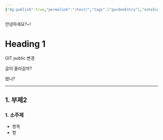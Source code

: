 ```yaml
---
{"dg-publish":true,"permalink":"/test/","tags":["gardenEntry"],"noteIcon":""}
---
```



안녕하세요?~!
# Heading 1


GIT public 변경 

글이 올라갈까?

됐나? 

--- 
## 1. 부제2 
### 1. 소주제 

- 항목
- 항

